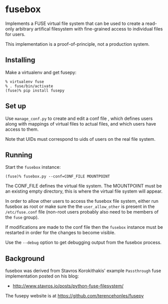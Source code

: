 fusebox
=======

Implements a FUSE virtual file system that can be used to create a read-only
arbitrary artifical filesystem with fine-grained access to individual files
for users.

This implementation is a proof-of-principle, not a production system.

Installing
----------

Make a virtualenv and get fusepy:

    % virtualenv fuse
    % . fuse/bin/activate
    (fuse)% pip install fusepy

Set up
------

Use `manage_conf.py` to create and edit a conf file , which defines users
along with mappings of virtual files to actual files, and which users have
access to them.

Note that UIDs must correspond to uids of users on the real file system.

Running
-------

Start the `fusebox` instance:

    (fuse)% fusebox.py --conf=CONF_FILE MOUNTPOINT

The CONF_FILE defines the virtual file system. The MOUNTPOINT must be an
existing empty directory, this is where the virtual file system will
appear.

In order to allow other users to access the fusebox file system, either run
fusebox as root or make sure the the `user_allow_other` is present in the
`/etc/fuse.conf` file (non-root users probably also need to be members of
the `fuse` group).

If modifications are made to the conf file then the `fusebox` instance must
be restarted in order for the changes to become visible.

Use the `--debug` option to get debugging output from the fusebox process.

Background
----------

fusebox was derived from Stavros Korokithakis' example `Passthrough`
fuse implementation posted on his blog:

 * <http://www.stavros.io/posts/python-fuse-filesystem/>

The fusepy website is at <https://github.com/terencehonles/fusepy>

